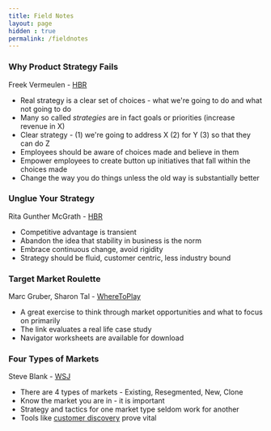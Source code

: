 ```yaml
---
title: Field Notes
layout: page
hidden : true
permalink: /fieldnotes
---
```


### Why Product Strategy Fails
Freek Vermeulen - [HBR](https://hbr.org/2017/11/many-strategies-fail-because-theyre-not-actually-strategies)

- Real strategy is a clear set of choices - what we're going to do and what not going to do
- Many so called *strategies* are in fact goals or priorities (increase revenue in X)
- Clear strategy - (1) we're going to address X (2) for Y (3) so that they can do Z
- Employees should be aware of choices made and believe in them
- Empower employees to create button up initiatives that fall within the choices made
- Change the way you do things unless the old way is substantially better

### Unglue Your Strategy
Rita Gunther McGrath - [HBR](https://hbr.org/2013/06/transient-advantage)

- Competitive advantage is transient 
- Abandon the idea that stability in business is the norm
- Embrace continuous change, avoid rigidity
- Strategy should be fluid, customer centric, less industry bound

### Target Market Roulette 
Marc Gruber, Sharon Tal - [WhereToPlay](https://wheretoplay.co/flyability-safe-drones-for-inaccessible-places)

- A great exercise to think through market opportunities and what to focus on primarily
- The link evaluates a real life case study
- Navigator worksheets are available for download

### Four Types of Markets
Steve Blank - [WSJ](https://www.wsj.com/articles/BL-232B-243)

- There are 4 types of markets - Existing, Resegmented, New, Clone
- Know the market you are in - it is important 
- Strategy and tactics for one market type seldom work for another
- Tools like [customer discovery](https://steveblank.com/2020/04/07/customer-discovery-in-the-time-of-the-covid-19-virus/) prove vital
